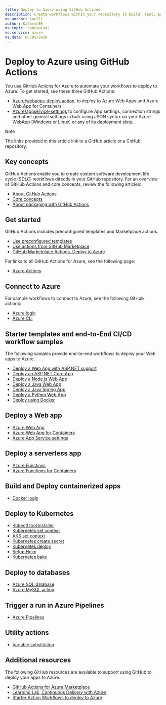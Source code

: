 ```yaml
---
title: Deploy to Azure using GitHub Actions
description: Create workflows within your repository to build, test, package, release and deploy to Azure. 
ms.author: kaelli
author: KathrynEE  
ms.topic: conceptual
ms.service: azure 
ms.date: 05/05/2020
---
```



# Deploy to Azure using GitHub Actions

You use GitHub Actions for Azure to automate your workflows to deploy to Azure. To get started, see these three GitHub Actions: 

- [Azure/webapps-deploy action](https://github.com/Azure/webapps-deploy), to deploy to Azure Web Apps and Azure Web App for Containers 
- [Azure/appservice-settings](https://github.com/Azure/appservice-settings) to configure App settings, connection strings and other general settings in bulk using JSON syntax on your Azure WebApp (Windows or Linux) or any of its deployment slots.

> [!NOTE]   
> The links provided in this article link to a GitHub article or a GitHub repository. 

## Key concepts

GitHub Actions enable you to create custom software development life cycle (SDLC) workflows directly in your GitHub repository. For an overview of GitHub Actions and core concepts, review the following articles: 

- [About GitHub Actions](https://help.github.com/actions/getting-started-with-github-actions/about-github-actions)
- [Core concepts ](https://help.github.com/actions/getting-started-with-github-actions/core-concepts-for-github-actions)
- [About packaging with GitHub Actions](https://help.github.com/en/actions/publishing-packages-with-github-actions/about-packaging-with-github-actions)

## Get started 

GitHub Actions includes preconfigured templates and Marketplace actions. 

- [Use preconfigured templates](https://help.github.com/actions/getting-started-with-github-actions/starting-with-preconfigured-workflow-templates)  
- [Use actions from GitHub Marketplace](https://help.github.com/en/actions/getting-started-with-github-actions/using-actions-from-github-marketplace)  
- [GitHub Marketplace Actions, Deploy to Azure](https://github.com/marketplace?type=actions&query=Azure)  
  
For links to all GitHub Actions for Azure, see the following page: 
   
- [Azure Actions](https://github.com/marketplace?query=Azure&type=actions)  

## Connect to Azure

For sample workflows to connect to Azure, see the following GitHub actions:  

- [Azure login](https://github.com/Azure/login)  
- [Azure CLI](https://github.com/Azure/CLI)  


## Starter templates and end-to-End CI/CD workflow samples 

The following samples provide end-to-end workflows to deploy your Web apps to Azure. 

- [Deploy a Web App with ASP.NET support](https://github.com/Azure-Samples/dotnet-sample)  
- [Deploy an ASP.NET Core App](https://github.com/Azure-Samples/dotnet_core_sample)  
- [Deploy a Node.js Web App](https://github.com/Azure-Samples/node_express-App)  
- [Deploy a Java Web App](https://github.com/Azure-Samples/java-spring-petclinic)  
- [Deploy a Java Spring App](https://github.com/Azure-Samples/Java-application-petstore-ee7)  
- [Deploy a Python Web App](https://github.com/Azure-Samples/pythonSample_thecatsaidno)  
- [Deploy using Docker](https://github.com/Azure-Samples/Node_express_container)  


## Deploy a Web app

- [Azure Web App](https://github.com/Azure/webapps-deploy)  
- [Azure Web App for Containers](https://github.com/Azure/webapps-container-deploy)  
- [Azure App Service settings](https://github.com/Azure/appservice-settings)  

## Deploy a serverless app

- [Azure Functions](https://github.com/Azure/functions-action)  
- [Azure Functions for Containers](https://github.com/Azure/webapps-container-deploy)  
 
## Build and Deploy containerized apps

- [Docker login](https://github.com/Azure/docker-login)  

## Deploy to Kubernetes

- [Kubectl tool installer](https://github.com/Azure/setup-kubectl)  
- [Kubernetes set context](https://github.com/Azure/k8s-set-context)  
- [AKS set context](https://github.com/Azure/aks-set-context)  
- [Kubernetes create secret](https://github.com/Azure/k8s-create-secret)  
- [Kubernetes deploy](https://github.com/Azure/k8s-deploy)  
- [Setup Helm](https://github.com/Azure/setup-helm)  
- [Kubernetes bake](https://github.com/Azure/k8s-bake)  

## Deploy to databases

- [Azure SQL database](https://github.com/Azure/sql-action)  
- [Azure MySQL action](https://github.com/Azure/mysql-action)  

## Trigger a run in Azure Pipelines

- [Azure Pipelines](https://github.com/Azure/pipelines)  
 
## Utility actions

- [Variable substitution](https://github.com/Microsoft/variable-substitution) 


## Additional resources

The following GitHub resources are available to support using GitHub to deploy your apps to Azure.  

- [GitHub Actions for Azure Marketplace](https://github.com/marketplace?query=Azure&type=actions)
- [Learning Lab, Continuous Delivery with Azure](https://lab.github.com/githubtraining/github-actions:-continuous-delivery-with-azure)
- [Starter Action Workflows to deploy to Azure](https://github.com/Azure/actions-workflow-samples)
